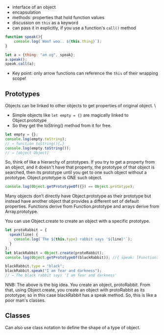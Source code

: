 - interface of an object
- encapsulation
- methods: properties that hold function values
- discussion on `this` as a keyword
- can pass it in explicitly, if you use a function's `call()` method

```javascript
function speak(){
    console.log(`Woof woo.. ${this.thing}`);
}

let a = {thing: "an og", speak};
a.speak();
speak.call(a);
```

- Key point: only arrow functions can reference the `this` of their wrapping scope!

## Prototypes


Objects can be linked to other objects to get properties of original object. \

- Simple objects like `let empty = {}` are magically linked to Object.prototype
- So they get the toString() method from it for free.

```javascript
let empty = {};
console.log(empty.toString);
// → function toString(){…}
console.log(empty.toString());
// → [object Object]
```

So, think of like a hierarchy of prototypes. If you try to get a property from an object, and it doesn't have that property, the prototype of that object is searched, then its prototype until you get to one such object without a prototype. Object.prototype is ONE such object.

```javascript
console.log(Object.getPrototypeOf({}) == Object.prototype);
```

Many objects don’t directly have Object.prototype as their prototype but instead have another object that provides a different set of default properties. Functions derive from Function.prototype and arrays derive from Array.prototype.

You can use Object.create to create an object with a specific prototype.

```javascript
let protoRabbit = {
  speak(line) {
    console.log(`The ${this.type} rabbit says '${line}'`);
  }
};
let blackRabbit = Object.create(protoRabbit);
console.log(Object.getPrototypeOf(blackRabbit)); //{ speak: [Function: speak] }

blackRabbit.type = "black";
blackRabbit.speak("I am fear and darkness");
// → The black rabbit says 'I am fear and darkness'
```

NNB: The above is the big idea. You create an object, protoRabbit. From that, using Object.create, you create an object with protoRabbit as its prototype; so in this case blackRabbit has a speak method. So, this is like a poor man's classes. 




## Classes

Can also use class notation to define the shape of a type of object.

